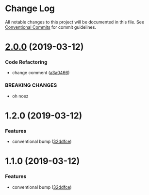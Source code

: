# Change Log

All notable changes to this project will be documented in this file.
See [Conventional Commits](https://conventionalcommits.org) for commit guidelines.

# [2.0.0](https://github.com/pbhuynh/lerna-conventional-commits-example/compare/@my-scope/alpha@1.2.0...@my-scope/alpha@2.0.0) (2019-03-12)


### Code Refactoring

* change comment ([a3a0466](https://github.com/pbhuynh/lerna-conventional-commits-example/commit/a3a0466))


### BREAKING CHANGES

* oh noez





# 1.2.0 (2019-03-12)


### Features

* conventional bump ([32ddfce](https://github.com/pbhuynh/lerna-conventional-commits-example/commit/32ddfce))





# 1.1.0 (2019-03-12)


### Features

* conventional bump ([32ddfce](https://github.com/pbhuynh/lerna-conventional-commits-example/commit/32ddfce))
